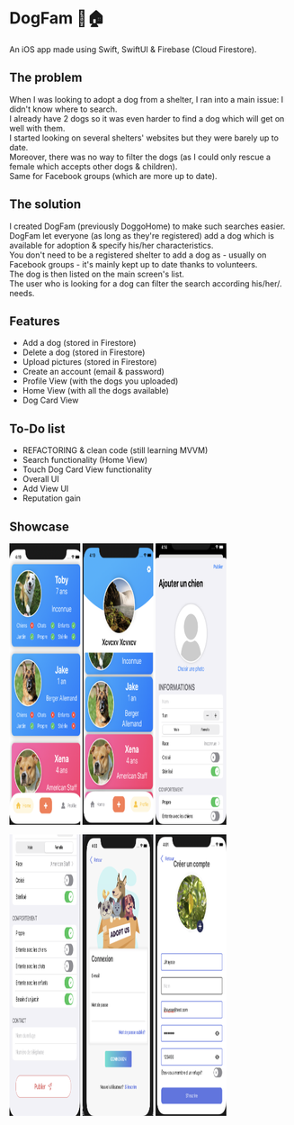# DogFam 🐶🏠

An iOS app made using Swift, SwiftUI & Firebase (Cloud Firestore).

## The problem

When I was looking to adopt a dog from a shelter, I ran into a main issue: I didn't know where to search.  
I already have 2 dogs so it was even harder to find a dog which will get on well with them.  
I started looking on several shelters' websites but they were barely up to date.  
Moreover, there was no way to filter the dogs (as I could only rescue a female which accepts other dogs & children).  
Same for Facebook groups (which are more up to date).  

## The solution

I created DogFam (previously DoggoHome) to make such searches easier.  
DogFam let everyone (as long as they're registered) add a dog which is available for adoption & specify his/her characteristics.  
You don't need to be a registered shelter to add a dog as - usually on Facebook groups - it's mainly kept up to date thanks to volunteers.  
The dog is then listed on the main screen's list.  
The user who is looking for a dog can filter the search according his/her/. needs.  

## Features

* Add a dog (stored in Firestore)
* Delete a dog (stored in Firestore)
* Upload pictures (stored in Firestore)
* Create an account (email & password)
* Profile View (with the dogs you uploaded)
* Home View (with all the dogs available)
* Dog Card View


## To-Do list

* REFACTORING & clean code (still learning MVVM)
* Search functionality (Home View)
* Touch Dog Card View functionality
* Overall UI
* Add View UI
* Reputation gain

## Showcase
<p float="left">
  <img src="./Screenshots/HomeView.png" width="25%" height="500">
  <img src="./Screenshots/ProfileView.png" width="25%" height="500">
  <img src="./Screenshots/AddView.png" width="25%" height="500">
 </p>
 <p float="left">
  <img src="./Screenshots/AddView2.png" width="25%" height="500">
  <img src="./Screenshots/LoginView.png" width="25%" height="500">
  <img src="./Screenshots/RegisterView.png" width="25%" height="500">
</p>





